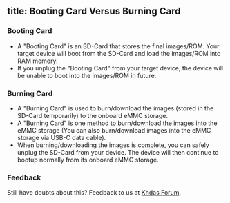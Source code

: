 title: Booting Card Versus Burning Card
---

### Booting Card
* A "Booting Card" is an SD-Card that stores the final images/ROM. Your target device will boot from the SD-Card and load the images/ROM into RAM memory.
* If you unplug the "Booting Card" from your target device, the device will be unable to boot into the images/ROM in future.

### Burning Card
* A "Burning Card" is used to burn/download the images (stored in the SD-Card temporarily) to the onboard eMMC storage.
* A "Burning Card" is one method to burn/download the images into the eMMC storage (You can also burn/download images into the eMMC storage via USB-C data cable).
* When burning/downloading the images is complete, you can safely unplug the SD-Card from your device. The device will then continue to bootup normally from its onboard eMMC storage.

### Feedback
Still have doubts about this? Feedback to us at [Khdas Forum](http://forum.khadas.com/).
